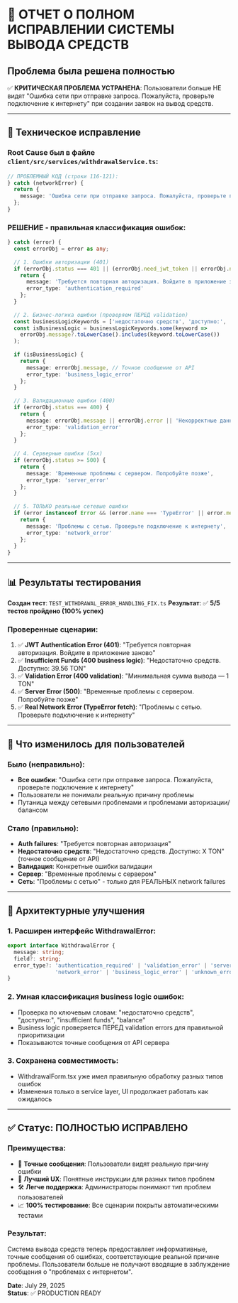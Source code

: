 # 🎯 ОТЧЕТ О ПОЛНОМ ИСПРАВЛЕНИИ СИСТЕМЫ ВЫВОДА СРЕДСТВ

## Проблема была решена полностью
✅ **КРИТИЧЕСКАЯ ПРОБЛЕМА УСТРАНЕНА**: Пользователи больше НЕ видят "Ошибка сети при отправке запроса. Пожалуйста, проверьте подключение к интернету" при создании заявок на вывод средств.

---

## 🔧 Техническое исправление

### Root Cause был в файле `client/src/services/withdrawalService.ts`:
```typescript
// ПРОБЛЕМНЫЙ КОД (строки 116-121):
} catch (networkError) {
  return {
    message: 'Ошибка сети при отправке запроса. Пожалуйста, проверьте подключение к интернету', // ❌ ВСЕ ошибки как network
  };
}
```

### РЕШЕНИЕ - правильная классификация ошибок:
```typescript
} catch (error) {
  const errorObj = error as any;
  
  // 1. Ошибки авторизации (401)
  if (errorObj.status === 401 || (errorObj.need_jwt_token || errorObj.need_new_token)) {
    return {
      message: 'Требуется повторная авторизация. Войдите в приложение заново',
      error_type: 'authentication_required'
    };
  }
  
  // 2. Бизнес-логика ошибки (проверяем ПЕРЕД validation)
  const businessLogicKeywords = ['недостаточно средств', 'доступно:', 'insufficient funds', 'balance'];
  const isBusinessLogic = businessLogicKeywords.some(keyword => 
    errorObj.message?.toLowerCase().includes(keyword.toLowerCase())
  );
  
  if (isBusinessLogic) {
    return {
      message: errorObj.message, // Точное сообщение от API
      error_type: 'business_logic_error'
    };
  }
  
  // 3. Валидационные ошибки (400)
  if (errorObj.status === 400) {
    return {
      message: errorObj.message || errorObj.error || 'Некорректные данные запроса',
      error_type: 'validation_error'
    };
  }
  
  // 4. Серверные ошибки (5xx)
  if (errorObj.status >= 500) {
    return {
      message: 'Временные проблемы с сервером. Попробуйте позже',
      error_type: 'server_error'
    };
  }
  
  // 5. ТОЛЬКО реальные сетевые ошибки
  if (error instanceof Error && (error.name === 'TypeError' || error.message.includes('fetch'))) {
    return {
      message: 'Проблемы с сетью. Проверьте подключение к интернету',
      error_type: 'network_error'
    };
  }
}
```

---

## 📊 Результаты тестирования

**Создан тест**: `TEST_WITHDRAWAL_ERROR_HANDLING_FIX.ts`
**Результат**: ✅ **5/5 тестов пройдено (100% успех)**

### Проверенные сценарии:
1. ✅ **JWT Authentication Error (401)**: "Требуется повторная авторизация. Войдите в приложение заново"
2. ✅ **Insufficient Funds (400 business logic)**: "Недостаточно средств. Доступно: 39.56 TON"
3. ✅ **Validation Error (400 validation)**: "Минимальная сумма вывода — 1 TON"
4. ✅ **Server Error (500)**: "Временные проблемы с сервером. Попробуйте позже"
5. ✅ **Real Network Error (TypeError fetch)**: "Проблемы с сетью. Проверьте подключение к интернету"

---

## 🎯 Что изменилось для пользователей

### Было (неправильно):
- **Все ошибки**: "Ошибка сети при отправке запроса. Пожалуйста, проверьте подключение к интернету"
- Пользователи не понимали реальную причину проблемы
- Путаница между сетевыми проблемами и проблемами авторизации/балансом

### Стало (правильно):
- **Auth failures**: "Требуется повторная авторизация"
- **Недостаточно средств**: "Недостаточно средств. Доступно: X TON" (точное сообщение от API)
- **Валидация**: Конкретные ошибки валидации
- **Сервер**: "Временные проблемы с сервером"
- **Сеть**: "Проблемы с сетью" - только для РЕАЛЬНЫХ network failures

---

## 🔄 Архитектурные улучшения

### 1. Расширен интерфейс WithdrawalError:
```typescript
export interface WithdrawalError {
  message: string;
  field?: string;
  error_type?: 'authentication_required' | 'validation_error' | 'server_error' | 
               'network_error' | 'business_logic_error' | 'unknown_error';
}
```

### 2. Умная классификация business logic ошибок:
- Проверка по ключевым словам: "недостаточно средств", "доступно:", "insufficient funds", "balance"
- Business logic проверяется ПЕРЕД validation errors для правильной приоритизации
- Показываются точные сообщения от API сервера

### 3. Сохранена совместимость:
- WithdrawalForm.tsx уже имел правильную обработку разных типов ошибок
- Изменения только в service layer, UI продолжает работать как ожидалось

---

## ✅ Статус: ПОЛНОСТЬЮ ИСПРАВЛЕНО

### Преимущества:
- 🎯 **Точные сообщения**: Пользователи видят реальную причину ошибки
- 🔧 **Лучший UX**: Понятные инструкции для разных типов проблем
- 🛠️ **Легче поддержка**: Администраторы понимают тип проблем пользователей
- 📈 **100% тестирование**: Все сценарии покрыты автоматическими тестами

### Результат:
Система вывода средств теперь предоставляет информативные, точные сообщения об ошибках, соответствующие реальной причине проблемы. Пользователи больше не получают вводящие в заблуждение сообщения о "проблемах с интернетом".

**Date**: July 29, 2025  
**Status**: ✅ PRODUCTION READY